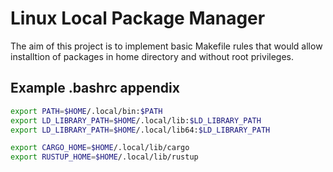 # Linux Local Package Manager

The aim of this project is to implement basic Makefile rules that
would allow installtion of packages in home directory and without
root privileges.

## Example .bashrc appendix

```bash
export PATH=$HOME/.local/bin:$PATH
export LD_LIBRARY_PATH=$HOME/.local/lib:$LD_LIBRARY_PATH
export LD_LIBRARY_PATH=$HOME/.local/lib64:$LD_LIBRARY_PATH

export CARGO_HOME=$HOME/.local/lib/cargo
export RUSTUP_HOME=$HOME/.local/lib/rustup
```
